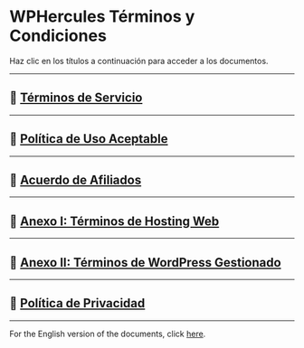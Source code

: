 # WPHercules Términos y Condiciones

Haz clic en los títulos a continuación para acceder a los documentos.

---

## 📄 [Términos de Servicio](./Terms_of_Service.md)

---

## 📄 [Política de Uso Aceptable](./Acceptable_Use_Policy.md)

---

## 📄 [Acuerdo de Afiliados](./Affiliates-Agreement.md)

---

## 📄 [Anexo I: Términos de Hosting Web](./Annex-I-Web-Hosting-Terms.md)

---

## 📄 [Anexo II: Términos de WordPress Gestionado](./Annex-II-Managed-WordPress-Terms.md)

---

## 📄 [Política de Privacidad](./privacy/Privacy-Policy.md)

---

For the English version of the documents, click [here](../).

